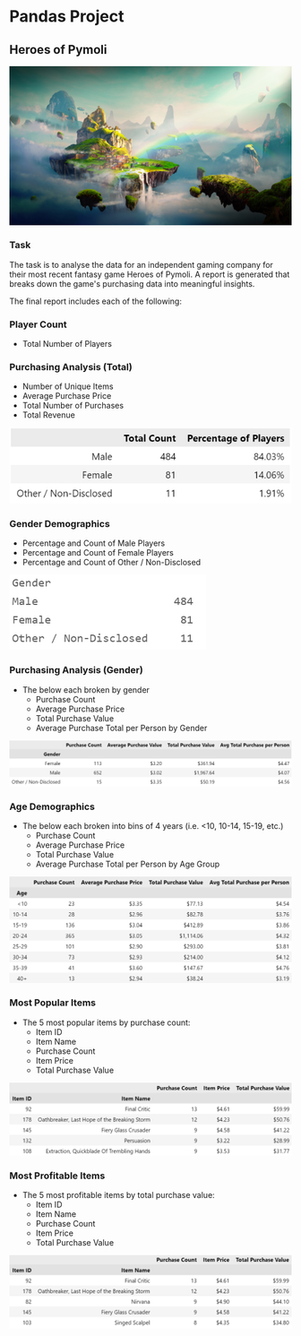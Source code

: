 # Pandas Project

## Heroes of Pymoli

![Fantasy](Images/Fantasy.png)

### Task

The task is to analyse the data for an independent gaming company for their most recent fantasy game Heroes of Pymoli. A report is generated that breaks down the game's purchasing data into meaningful insights.

The final report includes each of the following:

### Player Count

* Total Number of Players

### Purchasing Analysis (Total)

* Number of Unique Items
* Average Purchase Price
* Total Number of Purchases
* Total Revenue

![unique items](Images/unique_items.png)

### Gender Demographics

* Percentage and Count of Male Players
* Percentage and Count of Female Players
* Percentage and Count of Other / Non-Disclosed

![gender](Images/gender.png)

### Purchasing Analysis (Gender)

* The below each broken by gender
  * Purchase Count
  * Average Purchase Price
  * Total Purchase Value
  * Average Purchase Total per Person by Gender

![purchase](Images/purchase.png)

### Age Demographics

* The below each broken into bins of 4 years (i.e. &lt;10, 10-14, 15-19, etc.)
  * Purchase Count
  * Average Purchase Price
  * Total Purchase Value
  * Average Purchase Total per Person by Age Group

![age](Images/age.png)

### Most Popular Items

* The 5 most popular items by purchase count:
  * Item ID
  * Item Name
  * Purchase Count
  * Item Price
  * Total Purchase Value

![popular](Images/popular.png)

### Most Profitable Items

* The 5 most profitable items by total purchase value:
  * Item ID
  * Item Name
  * Purchase Count
  * Item Price
  * Total Purchase Value

![profitable](Images/profitable.png)
